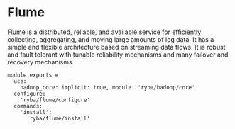 
# Flume

[Flume](https://flume.apache.org/) is a distributed, reliable, and available service for efficiently
collecting, aggregating, and moving large amounts of log data. It has a simple
and flexible architecture based on streaming data flows. It is robust and fault
tolerant with tunable reliability mechanisms and many failover and recovery
mechanisms.

    module.exports =
      use:
        hadoop_core: implicit: true, module: 'ryba/hadoop/core'
      configure:
        'ryba/flume/configure'
      commands:
        'install':
          'ryba/flume/install'
